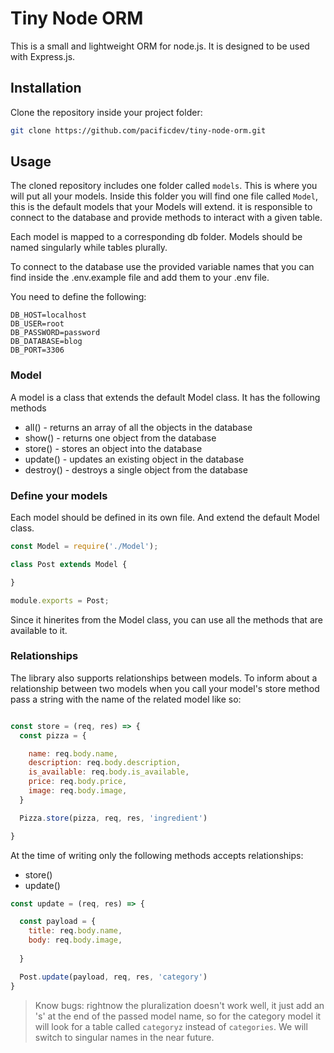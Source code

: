 # Tiny Node ORM

This is a small and lightweight ORM for node.js. It is designed to be used with Express.js.

## Installation

Clone the repository inside your project folder:

```bash
git clone https://github.com/pacificdev/tiny-node-orm.git
```

## Usage

The cloned repository includes one folder called `models`. This is where you will put all your models. Inside this folder you will find one file called `Model`, this is the default models that your Models will extend.
it is responsible to connect to the database and provide methods to interact with a given table.

Each model is mapped to a corresponding db folder. Models should be named singularly while tables plurally.

To connect to the database use the provided variable names that you can find inside the .env.example file and add them to your .env file.

You need to define the following:

```env
DB_HOST=localhost
DB_USER=root
DB_PASSWORD=password
DB_DATABASE=blog
DB_PORT=3306
```

### Model

A model is a class that extends the default Model class. It has the following methods

- all() - returns an array of all the objects in the database
- show() - returns one object from the database
- store() - stores an object into the database
- update() - updates an existing object in the database
- destroy() - destroys a single object from the database

### Define your models

Each model should be defined in its own file. And extend the default Model class.

```js
const Model = require('./Model');

class Post extends Model {

}

module.exports = Post;
```

Since it hinerites from the Model class, you can use all the methods that are available to it.

### Relationships

The library also supports relationships between models.
To inform about a relationship between two models when you call your model's store method pass a string with the name of the related model like so:

```js

const store = (req, res) => {
  const pizza = {

    name: req.body.name,
    description: req.body.description,
    is_available: req.body.is_available,
    price: req.body.price,
    image: req.body.image,
  }

  Pizza.store(pizza, req, res, 'ingredient')

}
```

At the time of writing only the following methods accepts relationships:

- store()
- update()

```js
const update = (req, res) => {

  const payload = {
    title: req.body.name,
    body: req.body.image,
   
  }

  Post.update(payload, req, res, 'category') 
}
```

> Know bugs:
rightnow the pluralization doesn't work well, it just add an 's' at the end of the passed model name, so for the category model it will look for a table called `categoryz` instead of `categories`. We will switch to singular names in the near future.
